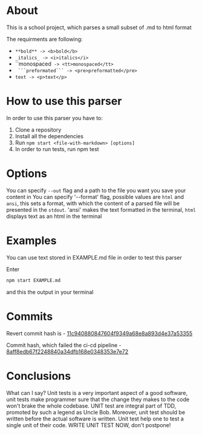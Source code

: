 # About
This is a school project, which parses a small subset of .md to html format

The requirments are following:
- `**bold** -> <b>bold</b>` 
- `_italics_ -> <i>italics</i>`
- ``monospaced` -> <tt>monospaced</tt>`
- ` ```preformated``` -> <pre>preformatted</pre>`
- `text -> <p>text</p>`


# How to use this parser
In order to use this parser you have to:
1. Clone a repository
2. Install all the dependencies
3. Run `npm start <file-with-markdown> [options]` 
4. In order to run tests, run npm test

# Options
You can specify `--out` flag and a path to the file you want you save your content in
You can specify '--format' flag, possible values are `html` and `ansi`, this sets a format, with which the content of a parsed file will be presented in the `stdout`. 'ansi' makes the text formatted in the terminal, `html` displays text as an html in the terminal 

# Examples
You can use text stored in EXAMPLE.md file in order to test this parser

Enter
 
```bash
npm start EXAMPLE.md
```
and this the output in your terminal

# Commits
Revert commit hash is - [11c940880847604f9349a68e8a893d4e37a53355](https://github.com/KPI-kujo205/2course-mtrpz/commit/9cf6d00a15fbb1548f0f66d5706947de5666c61b)

Commit hash, which failed the ci-cd pipeline - [8aff8edb67f2248840a34dfb168e0348353e7e72](https://github.com/KPI-kujo205/2course-mtrpz/actions/runs/8401909135/job/23010773229)

# Conclusions
What can I say? Unit tests is a very important aspect of a good software, unit tests make programmer sure that the change they makes to the code won't brake the whole codebase. UNIT test are integral part of TDD, promoted by such a legend as Uncle Bob. Moreover, unit test should be written before the actual software is written. Unit test help one to test a single unit of their code. WRITE UNIT TEST NOW, don't postpone! 

